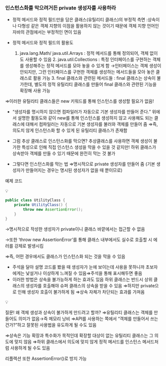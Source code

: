 ### 인스턴스화를 막으려거든 private 생성자를 사용하라

- 정적 메서드와 정적 필드만을 담은 클래스(유틸리티 클래스)의 부정적 측면
  :상속이나 다형성 같은 객체 지향의 이점을 활용하지 않는 것이기 때문에 객체 지향 언어인 자바의 관점에서는 부정적인 면이 있음

- 정적 메서드와 정적 필드의 활용도
    1. java.lang.Math/ java.util.Arrays
       : 정적 메서드를 통해 정의되어, 객체 없이도 사용할 수 있음
       2. java.util.Collections
       : 특정 인터페이스를 구현하는 객체를 생성해주는 정적 메서드를 모아 놓을 수 있게 함
       →인터페이스는 객체 생성이 안되지만, 그런 인터페이스를 구현한 객체를 생성하는 메서드들을 모아 놓은 클래스로 활용 가능
       3. final 클래스와 관련된 메서드들
       : final 클래스는 상속이 불가한데, 별도의 정적 유틸리티 클래스를 만들어 final 클래스와 관련된 기능을 확장해 사용 가능

⇒이러한 유틸리티 클래스들은 new 키워드를 통해 인스턴스를 생성할 필요가 없음!

- “생성자를 명시하지 않으면 컴파일러가 자동으로 기본 생성자를 만들어 준다.”
  위에서 설명한 활동도와 같이 new를 통해 인스턴스를 생성하지 않고 사용해도 되는 클래스에 대해서 컴파일러는 자동으로 기본 생성자를 불러와 객체를 만들어 줌
  ⇒즉, 의도치 않게 인스턴스화 할 수 있게 된 유틸리티 클래스가 존재함

- 그럼 추상 클래스로 인스턴스화를 막으면?
  추상클래스를 사용하면 객체 생성이 불가한 특성으로 인해 직접 인스턴스 생성을 막을 수 있을 것 같지만!
  하위 클래스가 상속받아 객체를 만들 수 있기 때문에 완전히 막는 것 불가
- 그렇다면 인스턴스화를 막는 법
  ⇒명시적으로 private 생성자를 만들어 줌
  (기본 생성자가 만들어지는 경우는 명시된 생성자가 없을  때 뿐이므로)

예제 코드

<aside>
💡

```java
public class UtilityClass {
    private UtilityClass() {
        throw new AssertionError();
    }
}
```

</aside>

→명시적으로 작성한 생성자가 private이니 클래스 바깥에서는 접근할 수 없음

→또한 ‘throw new AssertionError’를 통해 클래스 내부에서도 실수로 호출할 시 에러를 강제로 발생시킴

⇒즉, 어떤 경우에서도 클래스가 인스턴스화 되는 것을 막을 수 있음

- 주석을 달아 설명
  코드를 봤을 때 생성자가 눈에 보이는데 사용을 못하니까 초보자에게는 낯설거나 이상하게 느껴질 수 있음⇒주석을 통해 표시해두면 좋음
- 이러한 방법은 상속을 불가능하게 하는 효과도 있음
  하위 클래스는 반드시 상위 클래스의 생성자를 호출해야 슈퍼 클래스의 상속을 받을 수 있음
  ⇒하지만 private으로 인해 생성자 호출이 불가하게 됨
  ⇒상속 자체가 차단되는 효과를 가져옴

<aside>
💡

질문!
왜 객체 생성과 상속이 불가하게 만드려고 할까?
⇒유틸리티 클래스는 객체를 만들어도 의미가 없음→즉 메모리 낭비
⇒API를 사용하는 쪽에서 “객체를 만들어서 쓰는건가?”하고 잘못된 사용법을 유도하게 될 수도 있음

⇒상속은 기능 확장과 특수화가 목적인데 확장할 대상이 없는 유틸리티 클래스는 그 의도에 맞지 않음
⇒하위 클래스에서 의도에 맞지 않게 정적 메서드를 인스턴스 메서드처럼 사용하게 될 수도 있음

리플렉션 또한 AssertionError()로 방지 가능

</aside>